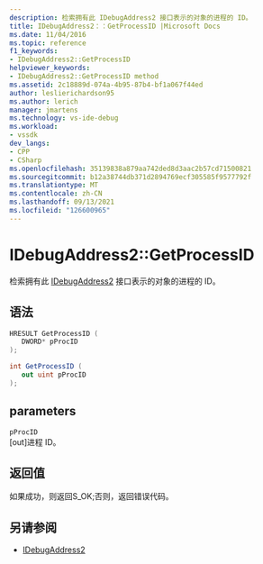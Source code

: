```yaml
---
description: 检索拥有此 IDebugAddress2 接口表示的对象的进程的 ID。
title: IDebugAddress2：：GetProcessID |Microsoft Docs
ms.date: 11/04/2016
ms.topic: reference
f1_keywords:
- IDebugAddress2::GetProcessID
helpviewer_keywords:
- IDebugAddress2::GetProcessID method
ms.assetid: 2c18889d-074a-4b95-87b4-bf1a067f44ed
author: leslierichardson95
ms.author: lerich
manager: jmartens
ms.technology: vs-ide-debug
ms.workload:
- vssdk
dev_langs:
- CPP
- CSharp
ms.openlocfilehash: 35139838a879aa742ded8d3aac2b57cd71500821
ms.sourcegitcommit: b12a38744db371d2894769ecf305585f9577792f
ms.translationtype: MT
ms.contentlocale: zh-CN
ms.lasthandoff: 09/13/2021
ms.locfileid: "126600965"
---
```

# <a name="idebugaddress2getprocessid"></a>IDebugAddress2::GetProcessID
检索拥有此 [IDebugAddress2](../../../extensibility/debugger/reference/idebugaddress2.md) 接口表示的对象的进程的 ID。

## <a name="syntax"></a>语法

```cpp
HRESULT GetProcessID (
   DWORD* pProcID
);
```

```csharp
int GetProcessID (
   out uint pProcID
);
```

## <a name="parameters"></a>parameters
`pProcID`\
[out]进程 ID。

## <a name="return-value"></a>返回值
 如果成功，则返回S_OK;否则，返回错误代码。

## <a name="see-also"></a>另请参阅
- [IDebugAddress2](../../../extensibility/debugger/reference/idebugaddress2.md)
